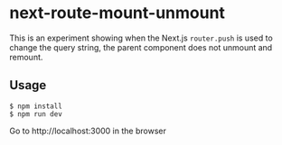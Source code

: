 # next-route-mount-unmount

This is an experiment showing when the Next.js `router.push` is used to change the query string, the parent component does not unmount and remount.

## Usage

```
$ npm install
$ npm run dev
```

Go to http://localhost:3000 in the browser
